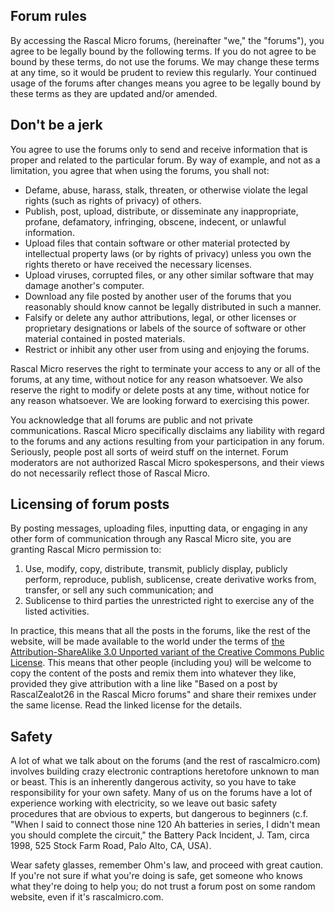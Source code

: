 ## Forum rules ##

By accessing the Rascal Micro forums, (hereinafter "we," the "forums"), you agree to be legally bound by the following terms. If you do not agree to be bound by these terms, do not use the forums. We may change these terms at any time, so it would be prudent to review this regularly. Your continued usage of the forums after changes means you agree to be legally bound by these terms as they are updated and/or amended.

## Don't be a jerk ##

You agree to use the forums only to send and receive information that is proper and related to the particular forum. By way of example, and not as a limitation, you agree that when using the forums, you shall not:

* Defame, abuse, harass, stalk, threaten, or otherwise violate the legal rights (such as rights of privacy) of others.
* Publish, post, upload, distribute, or disseminate any inappropriate, profane, defamatory, infringing, obscene, indecent, or unlawful information.
* Upload files that contain software or other material protected by intellectual property laws (or by rights of privacy) unless you own the rights thereto or have received the necessary licenses.
* Upload viruses, corrupted files, or any other similar software that may damage another's computer.
* Download any file posted by another user of the forums that you reasonably should know cannot be legally distributed in such a manner.
* Falsify or delete any author attributions, legal, or other licenses or proprietary designations or labels of the source of software or other material contained in posted materials.
* Restrict or inhibit any other user from using and enjoying the forums.
 
Rascal Micro reserves the right to terminate your access to any or all of the forums, at any time, without notice for any reason whatsoever. We also reserve the right to modify or delete posts at any time, without notice for any reason whatsoever.  We are looking forward to exercising this power.

You acknowledge that all forums are public and not private communications. Rascal Micro specifically disclaims any liability with regard to the forums and any actions resulting from your participation in any forum. Seriously, people post all sorts of weird stuff on the internet. Forum moderators are not authorized Rascal Micro spokespersons, and their views do not necessarily reflect those of Rascal Micro.

## Licensing of forum posts ##

By posting messages, uploading files, inputting data, or engaging in any other form of communication through any Rascal Micro site, you are granting Rascal Micro permission to:
1.	Use, modify, copy, distribute, transmit, publicly display, publicly perform, reproduce, publish, sublicense, create derivative works from, transfer, or sell any such communication; and
2.	Sublicense to third parties the unrestricted right to exercise any of the listed activities.

In practice, this means that all the posts in the forums, like the rest of the website, will be made available to the world under the terms of [the Attribution-ShareAlike 3.0 Unported variant of the Creative Commons Public License][1]. This means that other people (including you) will be welcome to copy the content of the posts and remix them into whatever they like, provided they give attribution with a line like "Based on a post by RascalZealot26 in the Rascal Micro forums" and share their remixes under the same license. Read the linked license for the details.

## Safety ##

A lot of what we talk about on the forums (and the rest of rascalmicro.com) involves building crazy electronic contraptions heretofore unknown to man or beast. This is an inherently dangerous activity, so you have to take responsibility for your own safety. Many of us on the forums have a lot of experience working with electricity, so we leave out basic safety procedures that are obvious to experts, but dangerous to beginners (c.f. "When I said to connect those nine 120 Ah batteries in series, I didn't mean you should complete the circuit," the Battery Pack Incident, J. Tam, circa 1998, 525 Stock Farm Road, Palo Alto, CA, USA). 

Wear safety glasses, remember Ohm's law, and proceed with great caution. If you're not sure if what you're doing is safe, get someone who knows what they're doing to help you; do not trust a forum post on some random website, even if it's rascalmicro.com.

[1]: http://creativecommons.org/licenses/by-sa/3.0/
